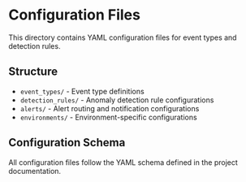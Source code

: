 # Configuration Files

This directory contains YAML configuration files for event types and detection rules.

## Structure

- `event_types/` - Event type definitions
- `detection_rules/` - Anomaly detection rule configurations
- `alerts/` - Alert routing and notification configurations
- `environments/` - Environment-specific configurations

## Configuration Schema

All configuration files follow the YAML schema defined in the project documentation.